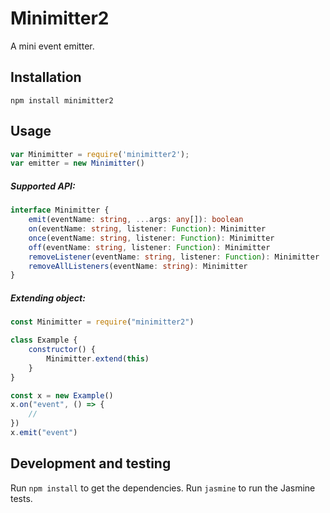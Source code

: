 # Minimitter2

A mini event emitter.

## Installation

`npm install minimitter2`

## Usage

```js
var Minimitter = require('minimitter2');
var emitter = new Minimitter()
```

##### Supported API:
```ts
interface Minimitter {
    emit(eventName: string, ...args: any[]): boolean
    on(eventName: string, listener: Function): Minimitter
    once(eventName: string, listener: Function): Minimitter
    off(eventName: string, listener: Function): Minimitter
    removeListener(eventName: string, listener: Function): Minimitter
    removeAllListeners(eventName: string): Minimitter
}
```

##### Extending object:
```js
const Minimitter = require("minimitter2")

class Example {
	constructor() {
    	Minimitter.extend(this)
    }
}

const x = new Example()
x.on("event", () => {
	//
})
x.emit("event")
```

## Development and testing

Run `npm install` to get the dependencies. Run `jasmine` to run the Jasmine tests.
